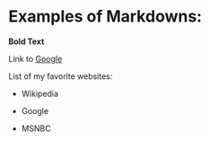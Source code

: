 # Examples of Markdowns: 

**Bold Text** 

Link to [Google](https://google.com)

List of my favorite websites:

- Wikipedia

- Google

- MSNBC